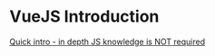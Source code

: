 # VueJS Introduction
[Quick intro - in depth JS knowledge is NOT required](https://medium.freecodecamp.org/vue-js-introduction-for-people-who-know-just-enough-jquery-to-get-by-eab5aa193d77)